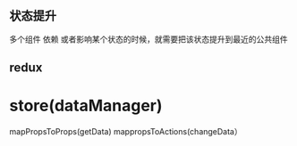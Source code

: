 
## 状态提升
 多个组件 依赖 或者影响某个状态的时候，就需要把该状态提升到最近的公共组件

## redux
store(dataManager)
====================
mapPropsToProps(getData) mappropsToActions(changeData）
